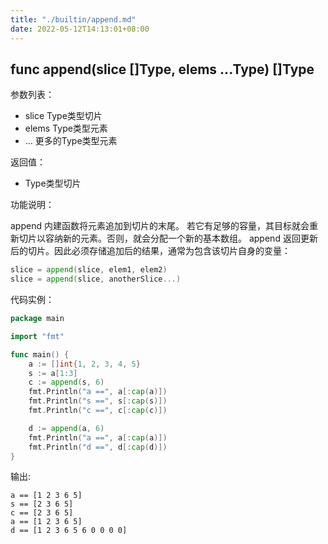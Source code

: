 ```yaml
---
title: "./builtin/append.md"
date: 2022-05-12T14:13:01+08:00
---
```

## func append(slice []Type, elems ...Type) []Type

参数列表：

- slice Type类型切片
- elems Type类型元素
- ... 更多的Type类型元素

返回值：

- Type类型切片

功能说明：

append 内建函数将元素追加到切片的末尾。 若它有足够的容量，其目标就会重新切片以容纳新的元素。否则，就会分配一个新的基本数组。 append 返回更新后的切片。因此必须存储追加后的结果，通常为包含该切片自身的变量：

```go
slice = append(slice, elem1, elem2)
slice = append(slice, anotherSlice...)
```

代码实例：

```go
package main

import "fmt"

func main() {
	a := []int{1, 2, 3, 4, 5}
	s := a[1:3]
	c := append(s, 6)
	fmt.Println("a ==", a[:cap(a)])
	fmt.Println("s ==", s[:cap(s)])
	fmt.Println("c ==", c[:cap(c)])

	d := append(a, 6)
	fmt.Println("a ==", a[:cap(a)])
	fmt.Println("d ==", d[:cap(d)])
}
```

输出:
~~~
a == [1 2 3 6 5]
s == [2 3 6 5]
c == [2 3 6 5]
a == [1 2 3 6 5]
d == [1 2 3 6 5 6 0 0 0 0]
~~~